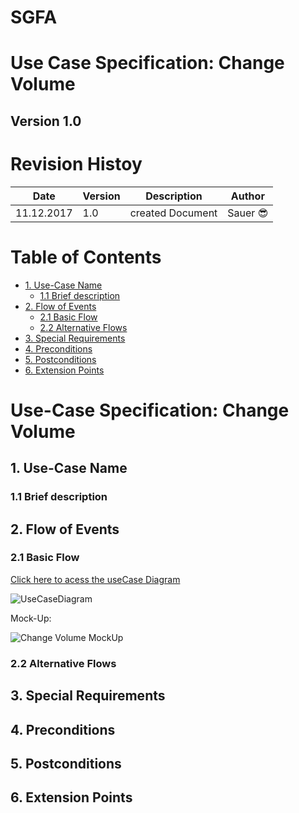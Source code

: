 # SGFA
# Use Case Specification: Change Volume

## Version 1.0

# Revision Histoy



| Date          | Version  | Description       | Author |
| ------------- |----------| ------------------|--------|
| 11.12.2017    | 1.0      | created Document  |Sauer	:sunglasses:|



# Table of Contents
- [1. Use-Case Name](#1-use-case-name)
  * [1.1 Brief description](#11-brief-description)
- [2. Flow of Events](#2-flow-of-events)
  * [2.1 Basic Flow](#21-basic-flow)
  * [2.2 Alternative Flows](#22-alternative-flows)
- [3. Special Requirements](#3-special-requirements)
- [4. Preconditions](#4-preconditions)
- [5. Postconditions](#5-postconditions)
- [6. Extension Points](#6-extension-points)



# Use-Case Specification: Change Volume


## 1. Use-Case Name

### 1.1 Brief description

## 2. Flow of Events

### 2.1 Basic Flow

[Click here to acess the useCase Diagram][UC]

![UseCaseDiagram][UC]

[UC]: UCOpenMenu.png "UseCaseDiagram Change Volume"


Mock-Up:

![Change Volume MockUp][MockUp]

[MockUp]: MockUpMenu.png "Change Volume MockUp"

### 2.2 Alternative Flows

## 3. Special Requirements

## 4. Preconditions

## 5. Postconditions

## 6. Extension Points
